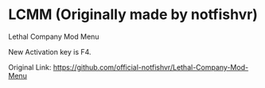 # LCMM (Originally made by notfishvr) 
Lethal Company Mod Menu 

New Activation key is F4.

Original Link: https://github.com/official-notfishvr/Lethal-Company-Mod-Menu
